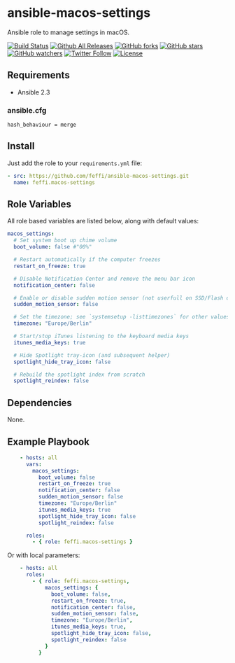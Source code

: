 # ansible-macos-settings
Ansible role to manage settings in macOS.

[![Build Status](https://img.shields.io/travis/feffi/ansible-macos-settings.svg)](https://travis-ci.org/feffi/ansible-macos-settings) [![Github All Releases](https://img.shields.io/github/downloads/feffi/ansible-macos-settings/total.svg)](https://github.com/feffi/ansible-macos-settings) [![GitHub forks](https://img.shields.io/github/forks/feffi/ansible-macos-settings.svg?style=social&label=Fork)](https://github.com/feffi/ansible-macos-settings) [![GitHub stars](https://img.shields.io/github/stars/feffi/ansible-macos-settings.svg?style=social&label=Star)](https://github.com/feffi/ansible-macos-settings) [![GitHub watchers](https://img.shields.io/github/watchers/feffi/ansible-macos-settings.svg?style=social&label=Watch)](https://github.com/feffi/ansible-macos-settings) [![Twitter Follow](https://img.shields.io/twitter/follow/feffi1.svg?style=social&label=Follow)](https://twitter.com/feffi1) [![License](http://img.shields.io/:license-mit-blue.svg)](https://github.com/feffi/ansible-macos-settings/blob/master/LICENSE)

## Requirements
- Ansible 2.3

### ansible.cfg
```
hash_behaviour = merge
```

## Install
Just add the role to your ``requirements.yml`` file:
```yaml
- src: https://github.com/feffi/ansible-macos-settings.git
  name: feffi.macos-settings
```

## Role Variables
All role based variables are listed below, along with default values:

```yaml
macos_settings:
  # Set system boot up chime volume
  boot_volume: false #"00%"

  # Restart automatically if the computer freezes
  restart_on_freeze: true

  # Disable Notification Center and remove the menu bar icon
  notification_center: false

  # Enable or disable sudden motion sensor (not userfull on SSD/Flash drives)
  sudden_motion_sensor: false

  # Set the timezone; see `systemsetup -listtimezones` for other values
  timezone: "Europe/Berlin"

  # Start/stop iTunes listening to the keyboard media keys
  itunes_media_keys: true

  # Hide Spotlight tray-icon (and subsequent helper)
  spotlight_hide_tray_icon: false

  # Rebuild the spotlight index from scratch
  spotlight_reindex: false
```

## Dependencies
None.

## Example Playbook

```yaml
    - hosts: all
      vars:
        macos_settings:
          boot_volume: false
          restart_on_freeze: true
          notification_center: false
          sudden_motion_sensor: false
          timezone: "Europe/Berlin"
          itunes_media_keys: true
          spotlight_hide_tray_icon: false
          spotlight_reindex: false

      roles:
        - { role: feffi.macos-settings }
```
Or with local parameters:

```yaml
    - hosts: all
      roles:
        - { role: feffi.macos-settings,
            macos_settings: {
              boot_volume: false,
              restart_on_freeze: true,
              notification_center: false,
              sudden_motion_sensor: false,
              timezone: "Europe/Berlin",
              itunes_media_keys: true,
              spotlight_hide_tray_icon: false,
              spotlight_reindex: false
            }
          }
```
